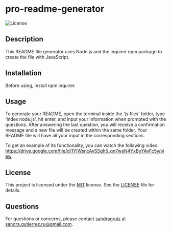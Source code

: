 # pro-readme-generator

![License](https://img.shields.io/badge/license-MIT-green.svg)

## Description

This README file generator uses Node.js and the inquirer npm package to create the file with JavaScript.  

## Installation

Before using, install npm inquirer.

## Usage

To generate your README, open the terminal inside the 'js files' folder, type 'index node.js', hit enter, and input your information when prompted with the questions. After answering the last question, you will receive a confirmation message and a new file will be created within the same folder. Your README file will have all your input in the corresponding sections.    

To get an example of its functionality, you can watch the following video:  
https://drive.google.com/file/d/1YIWsncAvSSgh5_qn7wsN4YxByYAvFc5y/view

## License

This project is licensed under the [MIT](https://opensource.org/licenses/MIT) license. See the [LICENSE](./LICENSE) file for details.

## Questions 

For questions or concerns, please contact [sandragruiz](https://github.com/sandragruiz) at sandra.gutierrez.ru@gmail.com.
